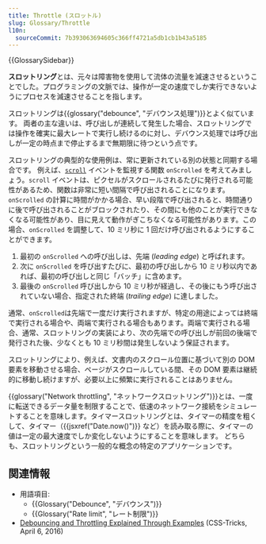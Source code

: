 ```yaml
---
title: Throttle (スロットル)
slug: Glossary/Throttle
l10n:
  sourceCommit: 7b393063694605c366ff4721a5db1cb1b43a5185
---
```


{{GlossarySidebar}}

**スロットリング**とは、元々は障害物を使用して流体の流量を減速させるということでした。プログラミングの文脈では、操作が一定の速度でしか実行できないようにプロセスを減速させることを指します。

スロットリングは{{glossary("debounce", "デバウンス処理")}}とよく似ています。 両者の主な違いは、呼び出しが連続して発生した場合、スロットリングでは操作を確実に最大レートで実行し続けるのに対し、デバウンス処理では呼び出しが一定の時点まで停止するまで無期限に待つという点です。

スロットリングの典型的な使用例は、常に更新されている別の状態と同期する場合です。 例えば、[`scroll`](/ja/docs/Web/API/Document/scroll_event) イベントを監視する関数 `onScrolled` を考えてみましょう。`scroll` イベントは、ピクセルがスクロールされるたびに発行される可能性があるため、関数は非常に短い間隔で呼び出されることになります。`onScrolled` の計算に時間がかかる場合、早い段階で呼び出されると、時間通りに後で呼び出されることがブロックされたり、その間にも他のことが実行できなくなる可能性があり、目に見えて動作がぎこちなくなる可能性があります。この場合、`onScrolled` を調整して、10 ミリ秒に 1 回だけ呼び出されるようにすることができます。

1. 最初の `onScrolled` への呼び出しは、先端 (_leading edge_) と呼ばれます。
2. 次に `onScrolled` を呼び出すたびに、最初の呼び出しから 10 ミリ秒以内であれば、最初の呼び出しと同じ「バッチ」に含めます。
3. 最後の `onScrolled` 呼び出しから 10 ミリ秒が経過し、その後にもう呼び出されていない場合、指定された終端 (_trailing edge_) に達しました。


通常、`onScrolled`は先端で一度だけ実行されますが、特定の用途によっては終端で実行される場合や、両端で実行される場合もあります。両端で実行される場合、通常、スロットリングの実装により、次の先端での呼び出しが前回の後端で発行された後、少なくとも 10 ミリ秒間は発生しないよう保証されます。

スロットリングにより、例えば、文書内のスクロール位置に基づいて別の DOM 要素を移動させる場合、ページがスクロールしている間、その DOM 要素は継続的に移動し続けますが、必要以上に頻繁に実行されることはありません。

{{glossary("Network throttling", "ネットワークスロットリング")}}とは、一度に転送できるデータ量を制限することで、低速のネットワーク接続をシミュレートすることを意味します。タイマースロットリングとは、タイマーの精度を粗くして、タイマー（{{jsxref("Date.now()")}} など）を読み取る際に、タイマーの値は一定の最大速度でしか変化しないようにすることを意味します。 どちらも、スロットリングという一般的な概念の特定のアプリケーションです。

## 関連情報

- 用語項目:
  - {{Glossary("Debounce", "デバウンス")}}
  - {{Glossary("Rate limit", "レート制限")}}
- [Debouncing and Throttling Explained Through Examples](https://css-tricks.com/debouncing-throttling-explained-examples/) (CSS-Tricks, April 6, 2016)
